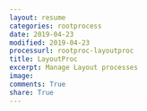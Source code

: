 ```yaml
---
layout: resume
categories: rootprocess
date: 2019-04-23
modified: 2019-04-23
processurl: rootproc-layoutproc
title: LayoutProc
excerpt: Manage Layout processes
image: 
comments: True
share: True
---
```

